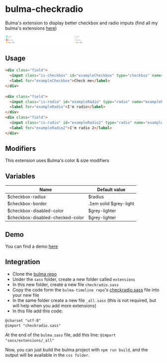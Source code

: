 # bulma-checkradio
Bulma's extension to display better checkbox and radio imputs (find all my bulma's extensions [here](https://github.com/Wikiki/bulma-extensions))

<img src="./checkradio-example.PNG" width="50%">

Usage
---

```html
<div class="field">
  <input class="is-checkbox" id="exampleCheckbox" type="checkbox" name="exampleCheckbox">
  <label for="exampleCheckbox">Check me</label>
</div>

<div class="field">
  <input class="is-radio" id="exampleRadio" type="radio" name="exampleRadio">
  <label for="exampleRadio">I'm radio</label>
</div>
<div class="field">
  <input class="is-radio" id="exampleRadio2" type="radio" name="exampleRadio">
  <label for="exampleRadio2">I'm radio 2</label>
</div>
```

Modifiers
---
This extension uses Bulma's color & size modifiers

Variables
---
Name | Default value    
-----|---------------
$checkbox-radius | $radius
$checkbox-border | .1em solid $grey-light
$checkbox-disabled-color | $grey-lighter
$checkbox-disabled-checked-color | $grey-lighter

Demo
---
You can find a demo [here](https://codepen.io/wikiki/pen/qXYVyL)

Integration
---
- Clone the [bulma repo](https://github.com/jgthms/bulma)
- Under the `sass` folder, create a new folder called `extensions`
- In this new folder, create a new file `checkradio.sass`
- Copy the code form the `bulma-timeline repo`'s [checkradio.sass](https://github.com/Wikiki/bulma-checkradio/blob/master/checkradio.sass) file into your new file
- In the same folder create a new file `_all.sass` (this is not required, but will help when you add more extensions)
- In this file add this code:
```
@charset "utf-8"
@import "checkradio.sass"
```
At the end of the `bulma.sass` file, add this line: `@import "sass/extensions/_all"`

Now, you can just build the bulma project with `npm run build`, and the output will be available in the `css folder`.
